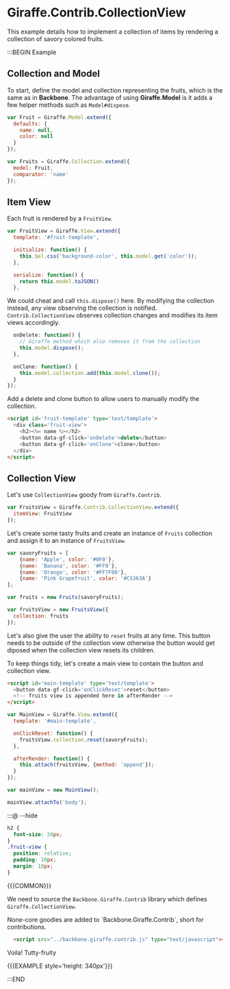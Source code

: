 # Giraffe.Contrib.CollectionView

This example details how to implement a collection of items by rendering a
collection of savory colored fruits.

:::BEGIN Example

## Collection and Model

To start, define the model and collection representing the fruits, which is
the same as in __Backbone__. The advantage of using __Giraffe.Model__ is it adds a few helper methods
such as `Model#dispose`.

```js
var Fruit = Giraffe.Model.extend({
  defaults: {
    name: null,
    color: null
  }
});

var Fruits = Giraffe.Collection.extend({
  model: Fruit,
  comparator: 'name'
});
```

## Item View

Each fruit is rendered by a `FruitView`.

```js
var FruitView = Giraffe.View.extend({
  template: '#fruit-template',

  initialize: function() {
    this.$el.css('background-color', this.model.get('color'));
  },

  serialize: function() {
    return this.model.toJSON()
  },
```

We could cheat and call `this.dispose()` here. By modifying the collection
instead, any view observing the collection is notified. `Contrib.CollectionView`
observes collection changes and modifies its item views accordingly.

```js
  onDelete: function() {
    // Giraffe method which also removes it from the collection
    this.model.dispose();
  },

  onClone: function() {
    this.model.collection.add(this.model.clone());
  }
});
```

Add a delete and clone button to allow users to manually modify the collection.

```html
<script id='fruit-template' type='text/template'>
  <div class='fruit-view'>
    <h2><%= name %></h2>
    <button data-gf-click='onDelete'>delete</button>
    <button data-gf-click='onClone'>clone</button>
  </div>
</script>
```

## Collection View

Let's use `CollectionView` goody from `Giraffe.Contrib`.

```js
var FruitsView = Giraffe.Contrib.CollectionView.extend({
  itemView: FruitView
});
```

Let's create some tasty fruits and create an instance of `Fruits` collection
and assign it to an instance of `FruitsView`.

```js
var savoryFruits = [
    {name: 'Apple', color: '#0F0'},
    {name: 'Banana', color: '#FF0'},
    {name: 'Orange', color: '#FF7F00'},
    {name: 'Pink Grapefruit', color: '#C5363A'}
];

var fruits = new Fruits(savoryFruits);

var fruitsView = new FruitsView({
  collection: fruits
});
```

Let's also give the user the ability to `reset` fruits at
any time. This button needs to be outside of the collection view otherwise
the button would get diposed when the collection view resets its children.

To keep things tidy, let's create a main view to contain the button and
collection view.

```html
<script id='main-template' type='text/template'>
  <button data-gf-click='onClickReset'>reset</button>
  <!-- fruits view is appended here in afterRender -->
</script>
```

```js
var MainView = Giraffe.View.extend({
  template: '#main-template',

  onClickReset: function() {
    fruitsView.collection.reset(savoryFruits);
  },

  afterRender: function() {
    this.attach(fruitsView, {method: 'append'});
  }
});

var mainView = new MainView();

mainView.attachTo('body');
```

:::@ --hide

```css
h2 {
  font-size: 24px;
}
.fruit-view {
  position: relative;
  padding: 10px;
  margin: 10px;
}
```

{{{COMMON}}}

We need to source the  `Backbone.Giraffe.Contrib` library which defines `Giraffe.CollectionView`.

<div class='note'>
None-core goodies are added to `Backbone.Giraffe.Contrib`, short for contributions.
</div>

```html
  <script src="../backbone.giraffe.contrib.js" type="text/javascript"></script>
```

Voila! Tutty-fruity

{{{EXAMPLE style='height: 340px'}}}

:::END
